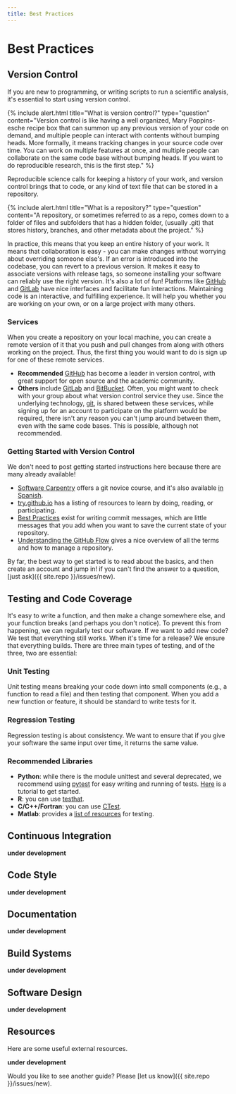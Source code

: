 ```yaml
---
title: Best Practices
---
```


# Best Practices

## Version Control

If you are new to programming, or writing scripts to run a scientific analysis,
it's essential to start using version control. 

{% include alert.html title="What is version control?" type="question" content="Version control is like having
a well organized, Mary Poppins-esche recipe box that can summon up any previous version of your code on demand, and multiple people can interact with contents without bumping heads. More formally, it means tracking changes in your source code over time. You can work on multiple features at once, and multiple people can collaborate on the same code base without bumping heads. If you want to do reproducible research, this is the first step." %}

Reproducible science calls for keeping a history of your work, and version control brings that to code, 
or any kind of text file that can be stored in a repository.

{% include alert.html title="What is a repository?" type="question" content="A repository, or sometimes referred to as a repo, comes down to a folder of files and subfolders that has a hidden folder, (usually .git) that stores history, branches, and other metadata about the project." %}

In practice, this means that you keep an entire history of your work. It means that collaboration is easy - you
can make changes without worrying about overriding someone else's. If an error is introduced
into the codebase, you can revert to a previous version. It makes it easy to associate
versions with release tags, so someone installing your software can reliably use the 
right version. It's also a lot of fun! Platforms like [GitHub](https://www.github.com) and [GitLab](https://www.gitlab.com)
have nice interfaces and facilitate fun interactions. Maintaining code is an interactive,
and fulfilling experience. It will help you whether you are working on your own,
or on a large project with many others.


### Services

When you create a repository on your local machine, you can create a remote version of it
that you push and pull changes from along with others working on the project. Thus,
the first thing you would want to do is sign up for one of these remote services.

 - **Recommended** [GitHub](https://www.github.com) has become a leader in version control, with great support for open source and the academic community.
 - **Others** include [GitLab](https://www.gitlab.com) and [BitBucket](https://bitbucket.org). Often, you might want to check with your group about what version control service they use. Since the underlying technology, [git](https://git-scm.com/), is shared between these services, while signing up for an account to participate on the platform would be required, there isn't any reason you can't jump around between them, even with the same code bases. This is possible, although not recommended.

### Getting Started with Version Control

We don't need to post getting started instructions here because there are many already
available!

 - [Software Carpentry](http://swcarpentry.github.io/git-novice/) offers a git novice course, and it's also available [in Spanish](https://swcarpentry.github.io/git-novice-es/).
 - [try.github.io](https://try.github.io/) has a listing of resources to learn by doing, reading, or participating.
 - [Best Practices](https://github.com/trein/dev-best-practices/wiki/Git-Commit-Best-Practices) exist for writing commit messages, which are little messages that you add when you want to save the current state of your repository.
 - [Understanding the GitHub Flow](https://guides.github.com/introduction/flow/) gives a nice overview of all the terms and how to manage a repository.

By far, the best way to get started is to read about the basics, and then create an account and jump in! if you
can't find the answer to a question, [just ask]({{ site.repo }}/issues/new).

## Testing and Code Coverage

It's easy to write a function, and then make a change somewhere else, and your function
breaks (and perhaps you don't notice). To prevent this from happening, we can
regularly test our software. If we want to add new code? We test that everything still works.
When it's time for a release? We ensure that everything builds.
There are three main types of testing, and of the three, two are essential:

### Unit Testing

Unit testing means breaking your code down into small components (e.g., a function to read a file)
and then testing that component. When you add a new function or feature, it should be standard to 
write tests for it.

### Regression Testing

Regression testing is about consistency. We want to ensure that if you give your software the
same input over time, it returns the same value.


### Recommended Libraries

 - **Python**: while there is the module unittest and several deprecated, we recommend using [pytest](https://pytest.org/en/latest/) for easy writing and running of tests. [Here](https://www.tutorialspoint.com/pytest/pytest_introduction) is a tutorial to get started.
 - **R**: you can use [testhat](https://testthat.r-lib.org/).
 - **C/C++/Fortran**: you can use [CTest](https://gitlab.kitware.com/cmake/community/wikis/doc/ctest/Testing-With-CTest).
 - **Matlab**: provides a [list of resources](https://www.mathworks.com/help/matlab/matlab-unit-test-framework.html) for testing.

## Continuous Integration

**under development**

## Code Style

**under development**


## Documentation

**under development**


## Build Systems

**under development**

## Software Design

**under development**
 
## Resources

Here are some useful external resources.

**under development**

Would you like to see another guide? Please [let us know]({{ site.repo }}/issues/new).

